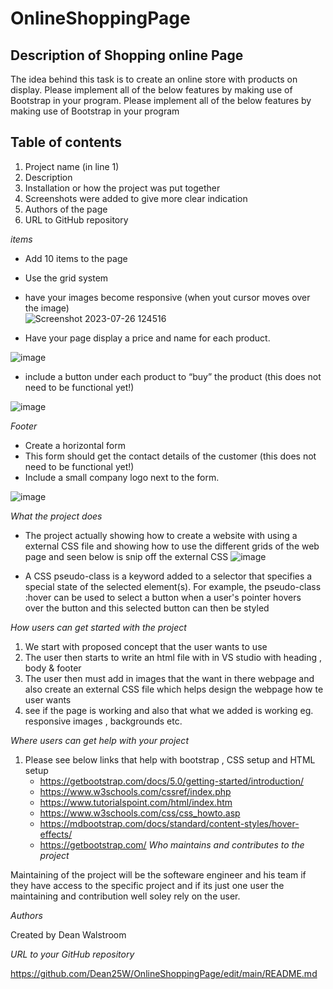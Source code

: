 # OnlineShoppingPage

## Description of Shopping online Page
 The idea behind this task is to create an online store with products on display. Please implement all
 of the below features by making use of Bootstrap in your program. Please implement all
 of the below features by making use of Bootstrap in your program

 ## Table of contents 
1. Project name (in line 1)
2.  Description
3.  Installation or how the project was put together
4.  Screenshots were added to give more clear indication
5.  Authors of the page 
6.  URL to GitHub repository


 
 *items*
 
 * Add 10 items to the page
 * Use the grid system
 * have your images become responsive (when yout cursor moves over the image)  
![Screenshot 2023-07-26 124516](https://github.com/Dean25W/OnlineShoppingPage/assets/139820372/6ae983d2-5fbc-4a39-b0b0-b2cda0873743)

  * Have your page display a price and name for each product.


![image](https://github.com/Dean25W/OnlineShoppingPage/assets/139820372/8eb6a6b7-308d-4cae-b6cd-a04a2ca61b72)

  * include a button under each product to “buy” the product (this does
    not need to be functional yet!)

    
![image](https://github.com/Dean25W/OnlineShoppingPage/assets/139820372/ce7a0c3e-817c-4510-b27a-d9ed201c4809)


*Footer*


  * Create a horizontal form
  *  This form should get the contact details of the customer (this does
    not need to be functional yet!)
  *  Include a small company logo next to the form.

![image](https://github.com/Dean25W/OnlineShoppingPage/assets/139820372/873c42cf-48b7-421b-bde2-4f61fecdf79f)

*What the project does*
* The project actually showing how to create a website with using a  external CSS file and showing how to use the different grids of the web page and seen below is snip off the external CSS
 ![image](https://github.com/Dean25W/OnlineShoppingPage/assets/139820372/df355bb6-0950-4c48-9538-3b85b363c3d6)


* A CSS pseudo-class is a keyword added to a selector that specifies a special state of the selected element(s). For example, the pseudo-class :hover can be used to select a button when a user's pointer hovers     
  over the button and this selected button can then be styled

*How users can get started with the project*
1. We start with proposed concept that the user wants to use
2. The user then starts to write an html file with in VS studio with heading , body & footer
3. The user then must add in images that the want in there webpage and also create an external CSS file which helps design the webpage how te user wants
4. see if the page is working and also that what we added is working eg. responsive images , backgrounds etc.

*Where users can get help with your project*

1. Please see below links that help with bootstrap , CSS setup and HTML setup
   * https://getbootstrap.com/docs/5.0/getting-started/introduction/
   * https://www.w3schools.com/cssref/index.php
   * https://www.tutorialspoint.com/html/index.htm
   * https://www.w3schools.com/css/css_howto.asp
   * https://mdbootstrap.com/docs/standard/content-styles/hover-effects/
   * https://getbootstrap.com/
*Who maintains and contributes to the project*

Maintaining of the project will be the softeware engineer and his team if they have access to the specific project and if its just one user the maintaining and contribution well soley rely on the user.

*Authors*

Created by Dean Walstroom


*URL to your GitHub repository*

https://github.com/Dean25W/OnlineShoppingPage/edit/main/README.md

